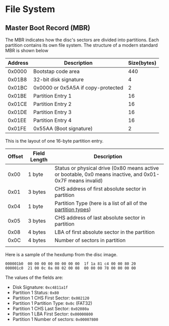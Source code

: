 # File System
## Master Boot Record (MBR)
The MBR indicates how the disc's sectors are divided into partitions. Each partition contains its own file system. The structure of a modern standard MBR is shown below

| Address | Description                        | Size(bytes) |
| ------- | ---------------------------------- | ----------- |
| 0x0000  | Bootstap code area                 | 440         |
| 0x01B8  | 32-bit disk signature              | 4           |
| 0x01BC  | 0x0000 or 0x5A5A if copy-protected | 2           |
| 0x01BE  | Partition Entry 1                  | 16          |
| 0x01CE  | Partition Entry 2                  | 16          |
| 0x01DE  | Partition Entry 3                  | 16          |
| 0x01EE  | Partition Entry 4                  | 16          |
| 0x01FE  | 0x55AA (Boot signature)            | 2           |
This is the layout of one 16-byte partition entry.

| Offset | Field Length | Description                                                                                                   |
| ------ | ------------ | ------------------------------------------------------------------------------------------------------------- |
| 0x00   | 1 byte       | Status or physical drive (0x80 means active or bootable, 0x0 means inactive, and 0x01-0x7F means invalid)     |
| 0x01   | 3 bytes      | CHS address of first absolute sector in partition                                                             |
| 0x04   | 1 byte       | Partition Type (here is a list of all of the [partition types](https://en.wikipedia.org/wiki/Partition_type)) |
| 0x05   | 3 bytes      | CHS address of last absolute sector in partition                                                              |
| 0x08   | 4 bytes      | LBA of first absolute sector in the partition                                                                 |
| 0x0C   | 4 bytes      | Number of sectors in partition                                                                                |
|        |              |                                                                                                               |
Here is a sample of the hexdump from the disc image.
```
000001b0  00 00 00 00 00 00 00 00  1f 1a 81 c4 00 00 80 20
000001c0  21 00 0c 0a 08 02 00 08  00 00 00 78 00 00 00 00
```
The values of the fields are:
- Disk Signature: `0xc4811a1f`
- Partition 1 Status: `0x80`
- Partition 1 CHS First Sector: `0x002120`
- Partition 1 Partition Type: `0x0c` (FAT32)
- Partition 1 CHS Last Sector: `0x02080a`
- Partition 1 LBA First Sector: `0x00000800`
- Partition 1 Number of sectors: `0x00007800`

